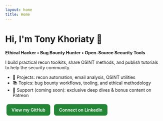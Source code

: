 ```yaml
---
layout: home
title: Home
---
```


# Hi, I'm Tony Khoriaty 👋
**Ethical Hacker • Bug Bounty Hunter • Open-Source Security Tools**

I build practical recon toolkits, share OSINT methods, and publish tutorials to help the security community.

- 🔧 Projects: recon automation, email analysis, OSINT utilities  
- 📚 Topics: bug bounty workflows, tooling, and ethical methodology  
- 🤝 Support (coming soon): exclusive deep dives & bonus content on Patreon

<div style="margin-top:1rem;">
  <a class="btn" href="https://github.com/tonykhoriaty" target="_blank">View my GitHub</a>
  <a class="btn" href="https://www.linkedin.com/in/tonykhoriaty" target="_blank">Connect on LinkedIn</a>
  <!-- Replace when ready -->
  <!-- <a class="btn" href="https://patreon.com/" target="_blank">Support on Patreon</a> -->
</div>

<style>
.btn {
  display:inline-block; padding:0.6rem 1rem; margin:0.25rem;
  background:#238636; color:#fff; border-radius:8px; font-weight:600;
  text-decoration:none;
}
.btn:hover { background:#2ea043; }
</style>
